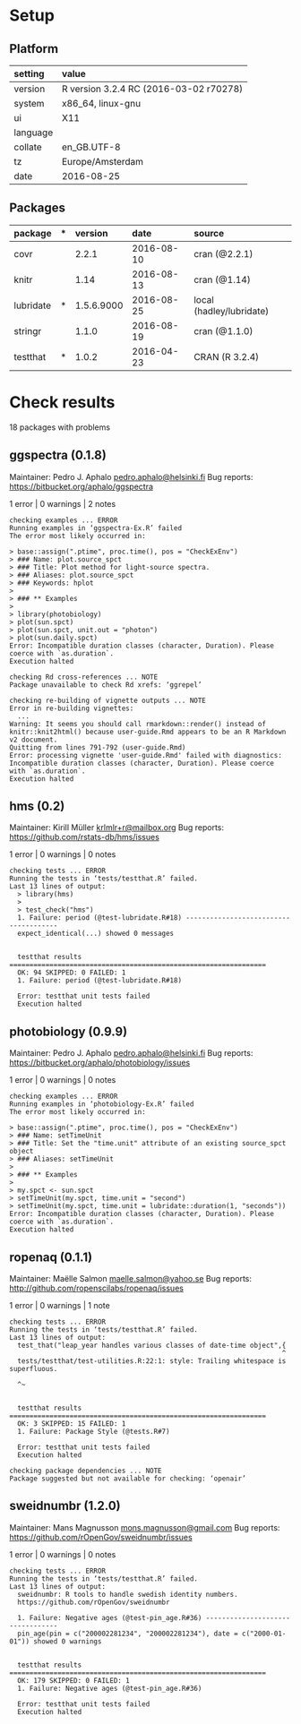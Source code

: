 # Setup

## Platform

|setting  |value                                  |
|:--------|:--------------------------------------|
|version  |R version 3.2.4 RC (2016-03-02 r70278) |
|system   |x86_64, linux-gnu                      |
|ui       |X11                                    |
|language |                                       |
|collate  |en_GB.UTF-8                            |
|tz       |Europe/Amsterdam                       |
|date     |2016-08-25                             |

## Packages

|package   |*  |version    |date       |source                   |
|:---------|:--|:----------|:----------|:------------------------|
|covr      |   |2.2.1      |2016-08-10 |cran (@2.2.1)            |
|knitr     |   |1.14       |2016-08-13 |cran (@1.14)             |
|lubridate |*  |1.5.6.9000 |2016-08-25 |local (hadley/lubridate) |
|stringr   |   |1.1.0      |2016-08-19 |cran (@1.1.0)            |
|testthat  |*  |1.0.2      |2016-04-23 |CRAN (R 3.2.4)           |

# Check results
18 packages with problems

## ggspectra (0.1.8)
Maintainer: Pedro J. Aphalo <pedro.aphalo@helsinki.fi>
Bug reports: https://bitbucket.org/aphalo/ggspectra

1 error  | 0 warnings | 2 notes

```
checking examples ... ERROR
Running examples in ‘ggspectra-Ex.R’ failed
The error most likely occurred in:

> base::assign(".ptime", proc.time(), pos = "CheckExEnv")
> ### Name: plot.source_spct
> ### Title: Plot method for light-source spectra.
> ### Aliases: plot.source_spct
> ### Keywords: hplot
>
> ### ** Examples
>
> library(photobiology)
> plot(sun.spct)
> plot(sun.spct, unit.out = "photon")
> plot(sun.daily.spct)
Error: Incompatible duration classes (character, Duration). Please coerce with `as.duration`.
Execution halted

checking Rd cross-references ... NOTE
Package unavailable to check Rd xrefs: ‘ggrepel’

checking re-building of vignette outputs ... NOTE
Error in re-building vignettes:
  ...
Warning: It seems you should call rmarkdown::render() instead of knitr::knit2html() because user-guide.Rmd appears to be an R Markdown v2 document.
Quitting from lines 791-792 (user-guide.Rmd)
Error: processing vignette 'user-guide.Rmd' failed with diagnostics:
Incompatible duration classes (character, Duration). Please coerce with `as.duration`.
Execution halted

```

## hms (0.2)
Maintainer: Kirill Müller <krlmlr+r@mailbox.org>
Bug reports: https://github.com/rstats-db/hms/issues

1 error  | 0 warnings | 0 notes

```
checking tests ... ERROR
Running the tests in ‘tests/testthat.R’ failed.
Last 13 lines of output:
  > library(hms)
  >
  > test_check("hms")
  1. Failure: period (@test-lubridate.R#18) --------------------------------------
  expect_identical(...) showed 0 messages


  testthat results ================================================================
  OK: 94 SKIPPED: 0 FAILED: 1
  1. Failure: period (@test-lubridate.R#18)

  Error: testthat unit tests failed
  Execution halted
```


## photobiology (0.9.9)
Maintainer: Pedro J. Aphalo <pedro.aphalo@helsinki.fi>
Bug reports: https://bitbucket.org/aphalo/photobiology/issues

1 error  | 0 warnings | 0 notes

```
checking examples ... ERROR
Running examples in ‘photobiology-Ex.R’ failed
The error most likely occurred in:

> base::assign(".ptime", proc.time(), pos = "CheckExEnv")
> ### Name: setTimeUnit
> ### Title: Set the "time.unit" attribute of an existing source_spct object
> ### Aliases: setTimeUnit
>
> ### ** Examples
>
> my.spct <- sun.spct
> setTimeUnit(my.spct, time.unit = "second")
> setTimeUnit(my.spct, time.unit = lubridate::duration(1, "seconds"))
Error: Incompatible duration classes (character, Duration). Please coerce with `as.duration`.
Execution halted
```

## ropenaq (0.1.1)
Maintainer: Maëlle Salmon <maelle.salmon@yahoo.se>
Bug reports: http://github.com/ropenscilabs/ropenaq/issues

1 error  | 0 warnings | 1 note

```
checking tests ... ERROR
Running the tests in ‘tests/testthat.R’ failed.
Last 13 lines of output:
  test_that("leap_year handles various classes of date-time object",{
                                                                    ^
  tests/testthat/test-utilities.R:22:1: style: Trailing whitespace is superfluous.

  ^~


  testthat results ================================================================
  OK: 3 SKIPPED: 15 FAILED: 1
  1. Failure: Package Style (@tests.R#7)

  Error: testthat unit tests failed
  Execution halted

checking package dependencies ... NOTE
Package suggested but not available for checking: ‘openair’
```

## sweidnumbr (1.2.0)
Maintainer: Mans Magnusson <mons.magnusson@gmail.com>
Bug reports: https://github.com/rOpenGov/sweidnumbr/issues

1 error  | 0 warnings | 0 notes

```
checking tests ... ERROR
Running the tests in ‘tests/testthat.R’ failed.
Last 13 lines of output:
  sweidnumbr: R tools to handle swedish identity numbers.
  https://github.com/rOpenGov/sweidnumbr

  1. Failure: Negative ages (@test-pin_age.R#36) ---------------------------------
  pin_age(pin = c("200002281234", "200002281234"), date = c("2000-01-01")) showed 0 warnings


  testthat results ================================================================
  OK: 179 SKIPPED: 0 FAILED: 1
  1. Failure: Negative ages (@test-pin_age.R#36)

  Error: testthat unit tests failed
  Execution halted
```
